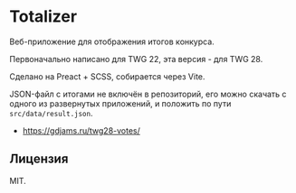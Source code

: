 # Totalizer

Веб-приложение для отображения итогов конкурса.

Первоначально написано для TWG 22, эта версия - для TWG 28.

Сделано на Preact + SCSS, собирается через Vite.

JSON-файл с итогами не включён в репозиторий, его можно скачать с одного из развернутых приложений, и положить по пути `src/data/result.json`.

* https://gdjams.ru/twg28-votes/

## Лицензия

MIT.
